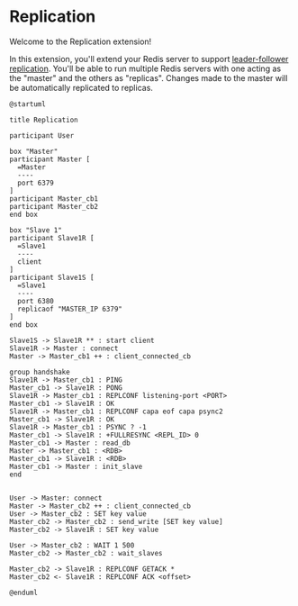 # Replication

Welcome to the Replication extension!

In this extension, you'll extend your Redis server to support [leader-follower replication](https://redis.io/docs/latest/operate/oss_and_stack/management/replication/). You'll be able to run multiple Redis servers with one acting as the "master" and the others as "replicas". Changes made to the master will be automatically replicated to replicas.


```plantuml
@startuml

title Replication

participant User

box "Master"
participant Master [
  =Master
  ----
  port 6379
]
participant Master_cb1
participant Master_cb2
end box

box "Slave 1"
participant Slave1R [
  =Slave1
  ----
  client
]
participant Slave1S [
  =Slave1
  ----
  port 6380
  replicaof "MASTER_IP 6379"
]
end box

Slave1S -> Slave1R ** : start client
Slave1R -> Master : connect
Master -> Master_cb1 ++ : client_connected_cb

group handshake
Slave1R -> Master_cb1 : PING
Master_cb1 -> Slave1R : PONG
Slave1R -> Master_cb1 : REPLCONF listening-port <PORT>
Master_cb1 -> Slave1R : OK
Slave1R -> Master_cb1 : REPLCONF capa eof capa psync2
Master_cb1 -> Slave1R : OK
Slave1R -> Master_cb1 : PSYNC ? -1
Master_cb1 -> Slave1R : +FULLRESYNC <REPL_ID> 0
Master_cb1 -> Master : read_db
Master -> Master_cb1 : <RDB>
Master_cb1 -> Slave1R : <RDB>
Master_cb1 -> Master : init_slave
end


User -> Master: connect
Master -> Master_cb2 ++ : client_connected_cb
User -> Master_cb2 : SET key value
Master_cb2 -> Master_cb2 : send_write [SET key value]
Master_cb2 -> Slave1R : SET key value

User -> Master_cb2 : WAIT 1 500
Master_cb2 -> Master_cb2 : wait_slaves

Master_cb2 -> Slave1R : REPLCONF GETACK *
Master_cb2 <- Slave1R : REPLCONF ACK <offset>

@enduml
```
